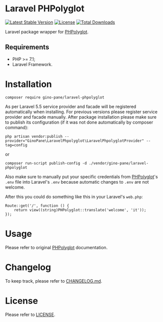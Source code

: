 Laravel PHPolyglot
==================

[![Latest Stable Version](https://poser.pugx.org/gino-pane/laravel-phpolyglot/v/stable)](https://packagist.org/packages/gino-pane/laravel-phpolyglot)
[![License](https://poser.pugx.org/gino-pane/laravel-phpolyglot/license)](https://packagist.org/packages/gino-pane/laravel-phpolyglot)
[![Total Downloads](https://poser.pugx.org/gino-pane/laravel-phpolyglot/downloads)](https://packagist.org/packages/gino-pane/laravel-phpolyglot)

Laravel package wrapper for [PHPolyglot](https://github.com/GinoPane/PHPolyglot).

Requirements
------------

* PHP >= 7.1;
* Laravel Framework.

Installation
============

    composer require gino-pane/laravel-phpolyglot
    
As per Laravel 5.5 service provider and facade will be registered automatically when installing. For previous versions please register service provider and facade manually.
After package installation please make sure to publish its configuration (if it was not done automatically by composer command):

    php artisan vendor:publish --provider="GinoPane\LaravelPhpolyglot\LaravelPhpolyglotProvider" --tag=config

or

    composer run-script publish-config -d ./vendor/gino-pane/laravel-phpolyglot
    
Also make sure to manually put your specific credentials from [PHPolyglot](https://github.com/GinoPane/PHPolyglot)'s `.env` file into Laravel's `.env` because automatic changes to `.env` are not welcome.   

After this you could do something like this in your Laravel's `web.php`:

    Route::get('/', function () {
        return view((string)PHPolyglot::translate('welcome', 'it'));
    });

Usage
=====

Please refer to original [PHPolyglot](https://github.com/GinoPane/PHPolyglot) documentation.

Changelog
=========

To keep track, please refer to [CHANGELOG.md](https://github.com/GinoPane/composer-package-template/blob/master/CHANGELOG.md).

License
=======

Please refer to [LICENSE](https://github.com/GinoPane/composer-package-template/blob/master/LICENSE).
